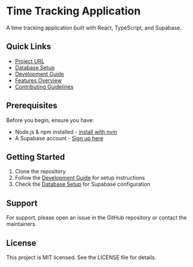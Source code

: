 
# Time Tracking Application

A time tracking application built with React, TypeScript, and Supabase.

## Quick Links

- [Project URL](https://lovable.dev/projects/aa8843a0-94f6-4b2c-8925-923bfd144af3)
- [Database Setup](./docs/DATABASE.md)
- [Development Guide](./docs/DEVELOPMENT.md)
- [Features Overview](./docs/FEATURES.md)
- [Contributing Guidelines](./docs/CONTRIBUTING.md)

## Prerequisites

Before you begin, ensure you have:
- Node.js & npm installed - [install with nvm](https://github.com/nvm-sh/nvm#installing-and-updating)
- A Supabase account - [Sign up here](https://supabase.com)

## Getting Started

1. Clone the repository
2. Follow the [Development Guide](./docs/DEVELOPMENT.md) for setup instructions
3. Check the [Database Setup](./docs/DATABASE.md) for Supabase configuration

## Support

For support, please open an issue in the GitHub repository or contact the maintainers.

## License

This project is MIT licensed. See the LICENSE file for details.
